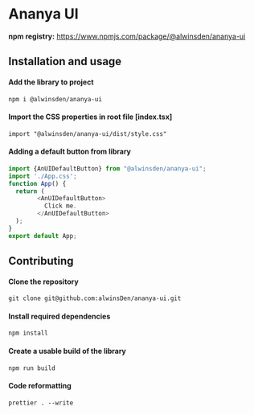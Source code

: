 # Ananya UI

**npm registry:** https://www.npmjs.com/package/@alwinsden/ananya-ui

## Installation and usage

#### Add the library to project
```shell
npm i @alwinsden/ananya-ui
```
#### Import the CSS properties in root file [index.tsx]
```shell
import "@alwinsden/ananya-ui/dist/style.css"
```

#### Adding a default button from library
```javascript
import {AnUIDefaultButton} from "@alwinsden/ananya-ui";
import './App.css';
function App() {
  return (
        <AnUIDefaultButton>
          Click me.
        </AnUIDefaultButton>
  );
}
export default App;

```

## Contributing

#### Clone the repository
```shell
git clone git@github.com:alwinsDen/ananya-ui.git
```

#### Install required dependencies
```shell
npm install
```

#### Create a usable build of the library
```shell
npm run build
```

#### Code reformatting
```shell
prettier . --write
```
